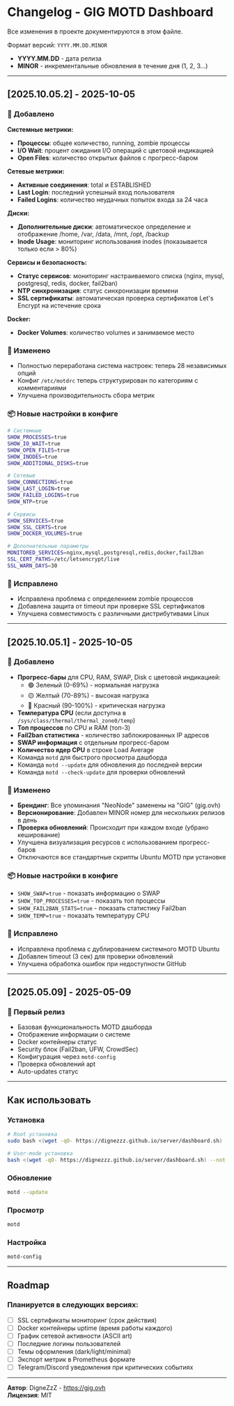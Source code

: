 # Changelog - GIG MOTD Dashboard

Все изменения в проекте документируются в этом файле.

Формат версий: `YYYY.MM.DD.MINOR`

- **YYYY.MM.DD** - дата релиза
- **MINOR** - инкрементальные обновления в течение дня (1, 2, 3...)

---

## [2025.10.05.2] - 2025-10-05

### 🎨 Добавлено

**Системные метрики:**

- **Процессы**: общее количество, running, zombie процессы
- **I/O Wait**: процент ожидания I/O операций с цветовой индикацией
- **Open Files**: количество открытых файлов с прогресс-баром

**Сетевые метрики:**

- **Активные соединения**: total и ESTABLISHED
- **Last Login**: последний успешный вход пользователя
- **Failed Logins**: количество неудачных попыток входа за 24 часа

**Диски:**

- **Дополнительные диски**: автоматическое определение и отображение /home, /var, /data, /mnt, /opt, /backup
- **Inode Usage**: мониторинг использования inodes (показывается только если > 80%)

**Сервисы и безопасность:**

- **Статус сервисов**: мониторинг настраиваемого списка (nginx, mysql, postgresql, redis, docker, fail2ban)
- **NTP синхронизация**: статус синхронизации времени
- **SSL сертификаты**: автоматическая проверка сертификатов Let's Encrypt на истечение срока

**Docker:**

- **Docker Volumes**: количество volumes и занимаемое место

### 🔧 Изменено

- Полностью переработана система настроек: теперь 28 независимых опций
- Конфиг `/etc/motdrc` теперь структурирован по категориям с комментариями
- Улучшена производительность сбора метрик

### 📦 Новые настройки в конфиге

```bash
# Системные
SHOW_PROCESSES=true
SHOW_IO_WAIT=true
SHOW_OPEN_FILES=true
SHOW_INODES=true
SHOW_ADDITIONAL_DISKS=true

# Сетевые
SHOW_CONNECTIONS=true
SHOW_LAST_LOGIN=true
SHOW_FAILED_LOGINS=true
SHOW_NTP=true

# Сервисы
SHOW_SERVICES=true
SHOW_SSL_CERTS=true
SHOW_DOCKER_VOLUMES=true

# Дополнительные параметры
MONITORED_SERVICES=nginx,mysql,postgresql,redis,docker,fail2ban
SSL_CERT_PATHS=/etc/letsencrypt/live
SSL_WARN_DAYS=30
```

### 🐛 Исправлено

- Исправлена проблема с определением zombie процессов
- Добавлена защита от timeout при проверке SSL сертификатов
- Улучшена совместимость с различными дистрибутивами Linux

---

## [2025.10.05.1] - 2025-10-05

### 🎨 Добавлено
- **Прогресс-бары** для CPU, RAM, SWAP, Disk с цветовой индикацией:
  - 🟢 Зеленый (0-69%) - нормальная нагрузка
  - 🟡 Желтый (70-89%) - высокая нагрузка
  - 🔴 Красный (90-100%) - критическая нагрузка
- **Температура CPU** (если доступна в `/sys/class/thermal/thermal_zone0/temp`)
- **Топ процессов** по CPU и RAM (топ-3)
- **Fail2ban статистика** - количество заблокированных IP адресов
- **SWAP информация** с отдельным прогресс-баром
- **Количество ядер CPU** в строке Load Average
- Команда `motd` для быстрого просмотра дашборда
- Команда `motd --update` для обновления до последней версии
- Команда `motd --check-update` для проверки обновлений

### 🔧 Изменено
- **Брендинг**: Все упоминания "NeoNode" заменены на "GIG" (gig.ovh)
- **Версионирование**: Добавлен MINOR номер для нескольких релизов в день
- **Проверка обновлений**: Происходит при каждом входе (убрано кеширование)
- Улучшена визуализация ресурсов с использованием прогресс-баров
- Отключаются все стандартные скрипты Ubuntu MOTD при установке

### 📦 Новые настройки в конфиге
- `SHOW_SWAP=true` - показать информацию о SWAP
- `SHOW_TOP_PROCESSES=true` - показать топ процессы
- `SHOW_FAIL2BAN_STATS=true` - показать статистику Fail2ban
- `SHOW_TEMP=true` - показать температуру CPU

### 🐛 Исправлено
- Исправлена проблема с дублированием системного MOTD Ubuntu
- Добавлен timeout (3 сек) для проверки обновлений
- Улучшена обработка ошибок при недоступности GitHub

---

## [2025.05.09] - 2025-05-09

### 🎉 Первый релиз
- Базовая функциональность MOTD дашборда
- Отображение информации о системе
- Docker контейнеры статус
- Security блок (Fail2ban, UFW, CrowdSec)
- Конфигурация через `motd-config`
- Проверка обновлений apt
- Auto-updates статус

---

## Как использовать

### Установка
```bash
# Root установка
sudo bash <(wget -qO- https://dignezzz.github.io/server/dashboard.sh) --force

# User-mode установка
bash <(wget -qO- https://dignezzz.github.io/server/dashboard.sh) --not-root --force
```

### Обновление
```bash
motd --update
```

### Просмотр
```bash
motd
```

### Настройка
```bash
motd-config
```

---

## Roadmap

### Планируется в следующих версиях:
- [ ] SSL сертификаты мониторинг (срок действия)
- [ ] Docker контейнеры uptime (время работы каждого)
- [ ] График сетевой активности (ASCII art)
- [ ] Последние логины пользователей
- [ ] Темы оформления (dark/light/minimal)
- [ ] Экспорт метрик в Prometheus формате
- [ ] Telegram/Discord уведомления при критических событиях

---

**Автор**: DigneZzZ - https://gig.ovh  
**Лицензия**: MIT
